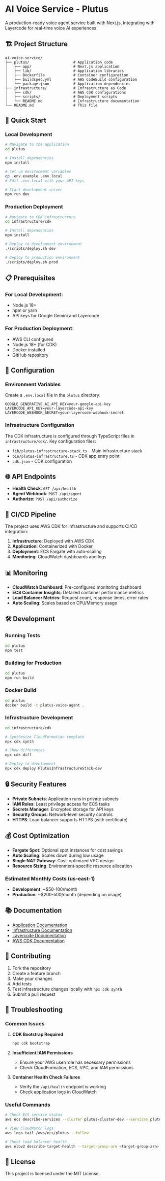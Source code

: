 # AI Voice Service - Plutus

A production-ready voice agent service built with Next.js, integrating with Layercode for real-time voice AI experiences.

## 🏗️ Project Structure

```
ai-voice-service/
├── plutus/                    # Application code
│   ├── app/                   # Next.js application
│   ├── lib/                   # Application libraries
│   ├── Dockerfile             # Container configuration
│   ├── buildspec.yml          # AWS CodeBuild configuration
│   └── package.json           # Application dependencies
├── infrastructure/            # Infrastructure as Code
│   ├── cdk/                   # AWS CDK configurations
│   ├── scripts/               # Deployment scripts
│   └── README.md              # Infrastructure documentation
└── README.md                  # This file
```

## 🚀 Quick Start

### Local Development

```bash
# Navigate to the application
cd plutus

# Install dependencies
npm install

# Set up environment variables
cp .env.example .env.local
# Edit .env.local with your API keys

# Start development server
npm run dev
```

### Production Deployment

```bash
# Navigate to CDK infrastructure
cd infrastructure/cdk

# Install dependencies
npm install

# Deploy to development environment
./scripts/deploy.sh dev

# Deploy to production environment
./scripts/deploy.sh prod
```

## 📋 Prerequisites

### For Local Development:
- Node.js 18+
- npm or yarn
- API keys for Google Gemini and Layercode

### For Production Deployment:
- AWS CLI configured
- Node.js 18+ (for CDK)
- Docker installed
- GitHub repository

## 🔧 Configuration

### Environment Variables

Create a `.env.local` file in the `plutus` directory:

```env
GOOGLE_GENERATIVE_AI_API_KEY=your-google-api-key
LAYERCODE_API_KEY=your-layercode-api-key
LAYERCODE_WEBHOOK_SECRET=your-layercode-webhook-secret
```

### Infrastructure Configuration

The CDK infrastructure is configured through TypeScript files in `infrastructure/cdk/`. Key configuration files:

- `lib/plutus-infrastructure-stack.ts` - Main infrastructure stack
- `bin/plutus-infrastructure.ts` - CDK app entry point
- `cdk.json` - CDK configuration

## 🌐 API Endpoints

- **Health Check**: `GET /api/health`
- **Agent Webhook**: `POST /api/agent`
- **Authorize**: `POST /api/authorize`

## 🔄 CI/CD Pipeline

The project uses AWS CDK for infrastructure and supports CI/CD integration:

1. **Infrastructure**: Deployed with AWS CDK
2. **Application**: Containerized with Docker
3. **Deployment**: ECS Fargate with auto-scaling
4. **Monitoring**: CloudWatch dashboards and logs

## 📊 Monitoring

- **CloudWatch Dashboard**: Pre-configured monitoring dashboard
- **ECS Container Insights**: Detailed container performance metrics
- **Load Balancer Metrics**: Request count, response times, error rates
- **Auto Scaling**: Scales based on CPU/Memory usage

## 🛠️ Development

### Running Tests

```bash
cd plutus
npm test
```

### Building for Production

```bash
cd plutus
npm run build
```

### Docker Build

```bash
cd plutus
docker build -t plutus-voice-agent .
```

### Infrastructure Development

```bash
cd infrastructure/cdk

# Synthesize CloudFormation template
npx cdk synth

# Show differences
npx cdk diff

# Deploy to development
npx cdk deploy PlutusInfrastructureStack-dev
```

## 🔒 Security Features

- **Private Subnets**: Application runs in private subnets
- **IAM Roles**: Least privilege access for ECS tasks
- **Secrets Manager**: Encrypted storage for API keys
- **Security Groups**: Network-level security controls
- **HTTPS**: Load balancer supports HTTPS (with certificate)

## 💰 Cost Optimization

- **Fargate Spot**: Optional spot instances for cost savings
- **Auto Scaling**: Scales down during low usage
- **Single NAT Gateway**: Cost-optimized VPC design
- **Resource Sizing**: Environment-specific resource allocation

### Estimated Monthly Costs (us-east-1)
- **Development**: ~$50-100/month
- **Production**: ~$200-500/month (depending on usage)

## 📚 Documentation

- [Application Documentation](plutus/README.md)
- [Infrastructure Documentation](infrastructure/README.md)
- [Layercode Documentation](https://docs.layercode.com/)
- [AWS CDK Documentation](https://docs.aws.amazon.com/cdk/)

## 🤝 Contributing

1. Fork the repository
2. Create a feature branch
3. Make your changes
4. Add tests
5. Test infrastructure changes locally with `npx cdk synth`
6. Submit a pull request

## 🚨 Troubleshooting

### Common Issues

1. **CDK Bootstrap Required**
   ```bash
   npx cdk bootstrap
   ```

2. **Insufficient IAM Permissions**
   - Ensure your AWS user/role has necessary permissions
   - Check CloudFormation, ECS, VPC, and IAM permissions

3. **Container Health Check Failures**
   - Verify the `/api/health` endpoint is working
   - Check application logs in CloudWatch

### Useful Commands

```bash
# Check ECS service status
aws ecs describe-services --cluster plutus-cluster-dev --services plutus-service-dev

# View CloudWatch logs
aws logs tail /aws/ecs/plutus --follow

# Check load balancer health
aws elbv2 describe-target-health --target-group-arn <target-group-arn>
```

## 📄 License

This project is licensed under the MIT License.